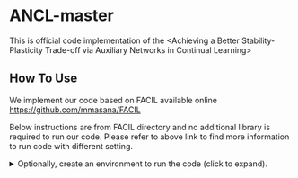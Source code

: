 # ANCL-master
This is official code implementation of the &lt;Achieving a Better Stability-Plasticity Trade-off via Auxiliary Networks in Continual Learning>

## How To Use
We implement our code based on FACIL available online https://github.com/mmasana/FACIL

Below instructions are from FACIL directory and no additional library is required to run our code. Please refer to above link to find more information to run code with different setting.

<details>
  <summary>Optionally, create an environment to run the code (click to expand).</summary>

  ### Using a requirements file
  The library requirements of the code are detailed in [requirements.txt](requirements.txt). You can install them
  using pip with:
  ```
  python3 -m pip install -r requirements.txt
  ```

  ### Using a conda environment
  Development environment based on Conda distribution. All dependencies are in `environment.yml` file.

  #### Create env
  To create a new environment check out the repository and type: 
  ```
  conda env create --file environment.yml --name FACIL
  ```
  *Notice:* set the appropriate version of your CUDA driver for `cudatoolkit` in `environment.yml`.

  #### Environment activation/deactivation
  ```
  conda activate FACIL
  conda deactivate
  ```

</details>
